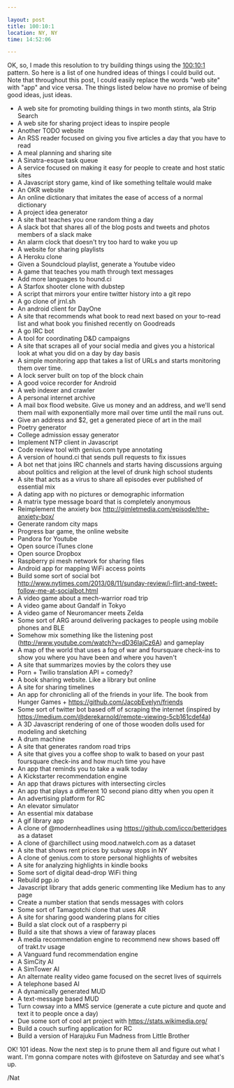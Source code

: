 ```yaml
---

layout: post
title: 100:10:1
location: NY, NY
time: 14:52:06

---
```


OK, so, I made this resolution to try building things using the [100:10:1](http://blog.fogus.me/2015/11/04/the-100101-method-my-approach-to-open-source/) pattern. So here is a list of one hundred ideas of things I could build out. Note that throughout this post, I could easily replace the words "web site" with "app" and vice versa. The things listed below have no promise of being good ideas, just ideas.

 * A web site for promoting building things in two month stints, ala Strip Search
 * A web site for sharing project ideas to inspire people
 * Another TODO website
 * An RSS reader focused on giving you five articles a day that you have to read
 * A meal planning and sharing site
 * A Sinatra-esque task queue
 * A service focused on making it easy for people to create and host static sites
 * A Javascript story game, kind of like something telltale would make
 * An OKR website
 * An online dictionary that imitates the ease of access of a normal dictionary
 * A project idea generator
 * A site that teaches you one random thing a day
 * A slack bot that shares all of the blog posts and tweets and photos members of a slack make
 * An alarm clock that doesn't try too hard to wake you up
 * A website for sharing playlists
 * A Heroku clone
 * Given a Soundcloud playlist, generate a Youtube video
 * A game that teaches you math through text messages
 * Add more languages to hound.ci
 * A Starfox shooter clone with dubstep
 * A script that mirrors your entire twitter history into a git repo
 * A go clone of jrnl.sh
 * An android client for DayOne
 * A site that recommends what book to read next based on your to-read list and what book you finished recently on Goodreads
 * A go IRC bot
 * A tool for coordinating D&D campaigns
 * A site that scrapes all of your social media and gives you a historical look at what you did on a day by day basis
 * A simple monitoring app that takes a list of URLs and starts monitoring them over time.
 * A lock server built on top of the block chain
 * A good voice recorder for Android
 * A web indexer and crawler
 * A personal internet archive
 * A mail box flood website. Give us money and an address, and we'll send them mail with exponentially more mail over time until the mail runs out.
 * Give an address and $2, get a generated piece of art in the mail
 * Poetry generator
 * College admission essay generator
 * Implement NTP client in Javascript
 * Code review tool with genius.com type annotating
 * A version of hound.ci that sends pull requests to fix issues
 * A bot net that joins IRC channels and starts having discussions arguing about politics and religion at the level of drunk high school students
 * A site that acts as a virus to share all episodes ever published of essential mix
 * A dating app with no pictures or demographic information
 * A matrix type message board that is completely anonymous
 * Reimplement the anxiety box http://gimletmedia.com/episode/the-anxiety-box/
 * Generate random city maps
 * Progress bar game, the online website
 * Pandora for Youtube
 * Open source iTunes clone
 * Open source Dropbox
 * Raspberry pi mesh network for sharing files
 * Android app for mapping WiFi access points
 * Build some sort of social bot http://www.nytimes.com/2013/08/11/sunday-review/i-flirt-and-tweet-follow-me-at-socialbot.html
 * A video game about a mech-warrior road trip
 * A video game about Gandalf in Tokyo
 * A video game of Neuromancer meets Zelda
 * Some sort of ARG around delivering packages to people using mobile phones and BLE
 * Somehow mix something like the listening post (http://www.youtube.com/watch?v=dD36IajCz6A) and gameplay
 * A map of the world that uses a fog of war and foursquare check-ins to show you where you have been and where you haven't
 * A site that summarizes movies by the colors they use
 * Porn + Twilio translation API = comedy?
 * A book sharing website. Like a library but online
 * A site for sharing timelines
 * An app for chronicling all of the friends in your life. The book from Hunger Games + https://github.com/JacobEvelyn/friends
 * Some sort of twitter bot based off of scraping the internet (inspired by https://medium.com/@derekarnold/remote-viewing-5cb161cdef4a)
 * A 3D Javascript rendering of one of those wooden dolls used for modeling and sketching
 * A drum machine
 * A site that generates random road trips
 * A site that gives you a coffee shop to walk to based on your past foursquare check-ins and how much time you have
 * An app that reminds you to take a walk today
 * A Kickstarter recommendation engine
 * An app that draws pictures with intersecting circles
 * An app that plays a different 10 second piano ditty when you open it
 * An advertising platform for RC
 * An elevator simulator
 * An essential mix database
 * A gif library app
 * A clone of @modernheadlines using https://github.com/icco/betteridges as a dataset
 * A clone of @archillect using mood.natwelch.com as a dataset
 * A site that shows rent prices by subway stops in NY
 * A clone of genius.com to store personal highlights of websites
 * A site for analyzing highlights in kindle books
 * Some sort of digital dead-drop WiFi thing
 * Rebuild pgp.io
 * Javascript library that adds generic commenting like Medium has to any page
 * Create a number station that sends messages with colors
 * Some sort of Tamagotchi clone that uses AR
 * A site for sharing good wandering plans for cities
 * Build a slat clock out of a raspberry pi
 * Build a site that shows a view of faraway places
 * A media recommendation engine to recommend new shows based off of trakt.tv usage
 * A Vanguard fund recommendation engine
 * A SimCity AI
 * A SimTower AI
 * An alternate reality video game focused on the secret lives of squirrels
 * A telephone based AI
 * A dynamically generated MUD
 * A text-message based MUD
 * Turn cowsay into a MMS service (generate a cute picture and quote and text it to people once a day)
 * Due some sort of cool art project with https://stats.wikimedia.org/
 * Build a couch surfing application for RC
 * Build a version of Harajuku Fun Madness from Little Brother

 OK! 101 ideas. Now the next step is to prune them all and figure out what I want. I'm gonna compare notes with @ifosteve on Saturday and see what's up.

 /Nat
